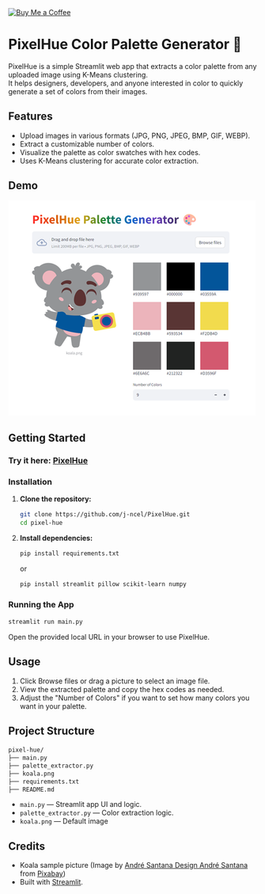 <a href="https://coff.ee/jncel">
  <img src="https://cdn.buymeacoffee.com/buttons/v2/default-yellow.png" width="170" height="" alt="Buy Me a Coffee">
</a>

# PixelHue Color Palette Generator 🎨

PixelHue is a simple Streamlit web app that extracts a color palette from any uploaded image using K-Means clustering.  
It helps designers, developers, and anyone interested in color to quickly generate a set of colors from their images.

## Features

- Upload images in various formats (JPG, PNG, JPEG, BMP, GIF, WEBP).
- Extract a customizable number of colors.
- Visualize the palette as color swatches with hex codes.
- Uses K-Means clustering for accurate color extraction.

## Demo

![PixelHue Demo Screenshot](/sample/screenshot.png)

## Getting Started

### Try it here: [PixelHue](https://pixelhue.streamlit.app/)

### Installation

1. **Clone the repository:**

   ```bash
   git clone https://github.com/j-ncel/PixelHue.git
   cd pixel-hue
   ```

2. **Install dependencies:**

   ```bash
   pip install requirements.txt
   ```

   or

   ```bash
   pip install streamlit pillow scikit-learn numpy
   ```

### Running the App

```bash
streamlit run main.py
```

Open the provided local URL in your browser to use PixelHue.

## Usage

1. Click Browse files or drag a picture to select an image file.
2. View the extracted palette and copy the hex codes as needed.
3. Adjust the "Number of Colors" if you want to set how many colors you want in your palette.

## Project Structure

```
pixel-hue/
├── main.py
├── palette_extractor.py
├── koala.png
├── requirements.txt
├── README.md
```

- `main.py` — Streamlit app UI and logic.
- `palette_extractor.py` — Color extraction logic.
- `koala.png` — Default image

## Credits

- Koala sample picture (Image by <a href="https://pixabay.com/users/souandresantana-61090/?utm_source=link-attribution&utm_medium=referral&utm_campaign=image&utm_content=7322174">André Santana Design André Santana</a> from <a href="https://pixabay.com//?utm_source=link-attribution&utm_medium=referral&utm_campaign=image&utm_content=7322174">Pixabay</a>)
- Built with [Streamlit](https://streamlit.io/).
